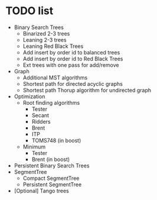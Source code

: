 # TODO list
* Binary Search Trees
	* Binarized 2-3 trees
	* Leaning 2-3 trees
	* Leaning Red Black Trees
	* Add insert by order id to balanced trees
	* Add insert by order id to Red Black Trees
	* Ext trees with one pass for add/remove
* Graph
	* Additional MST algorithms
	* Shortest path for directed acyclic graphs
	* Shortest path Thorup algorithm for undirected graph
* Optimization
	* Root finding algorithms
		* Tester
		* Secant
		* Ridders
		* Brent
		* ITP
		* TOMS748 (in boost)
	* Minimum
		* Tester
		* Brent (in boost)
* Persistent Binary Search Trees
* SegmentTree
	* Compact SegmentTree
	* Persistent SegmentTree
* [Optional] Tango trees
